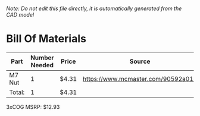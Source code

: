 ###### Note: Do not edit this file directly, it is automatically generated from the CAD model 
# Bill Of Materials 
 |Part|Number Needed|Price|Source| 
 |----|----------|-----|-----|
|M7 Nut|1|$4.31|https://www.mcmaster.com/90592a018|
|Total: |1|$4.31| |

 3xCOG MSRP: $12.93